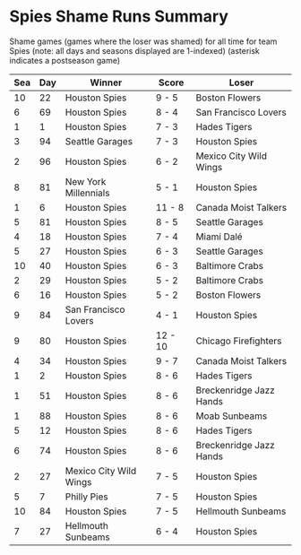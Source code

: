 # Spies Shame Runs Summary



Shame games (games where the loser was shamed) for all time for team Spies (note: all days and seasons displayed are 1-indexed) (asterisk indicates a postseason game)


| Sea | Day | Winner | Score | Loser | 
| ------ |------ |------ |------ |------ |
| 10 | 22 | Houston Spies | 9 - 5 | Boston Flowers | 
| 6 | 69 | Houston Spies | 8 - 4 | San Francisco Lovers | 
| 1 | 1 | Houston Spies | 7 - 3 | Hades Tigers | 
| 3 | 94 | Seattle Garages | 7 - 3 | Houston Spies | 
| 2 | 96 | Houston Spies | 6 - 2 | Mexico City Wild Wings | 
| 8 | 81 | New York Millennials | 5 - 1 | Houston Spies | 
| 1 | 6 | Houston Spies | 11 - 8 | Canada Moist Talkers | 
| 5 | 81 | Houston Spies | 8 - 5 | Seattle Garages | 
| 4 | 18 | Houston Spies | 7 - 4 | Miami Dalé | 
| 5 | 27 | Houston Spies | 6 - 3 | Seattle Garages | 
| 10 | 40 | Houston Spies | 6 - 3 | Baltimore Crabs | 
| 2 | 29 | Houston Spies | 5 - 2 | Baltimore Crabs | 
| 6 | 16 | Houston Spies | 5 - 2 | Boston Flowers | 
| 9 | 84 | San Francisco Lovers | 4 - 1 | Houston Spies | 
| 9 | 80 | Houston Spies | 12 - 10 | Chicago Firefighters | 
| 4 | 34 | Houston Spies | 9 - 7 | Canada Moist Talkers | 
| 1 | 2 | Houston Spies | 8 - 6 | Hades Tigers | 
| 1 | 51 | Houston Spies | 8 - 6 | Breckenridge Jazz Hands | 
| 1 | 88 | Houston Spies | 8 - 6 | Moab Sunbeams | 
| 5 | 12 | Houston Spies | 8 - 6 | Hades Tigers | 
| 6 | 74 | Houston Spies | 8 - 6 | Breckenridge Jazz Hands | 
| 2 | 27 | Mexico City Wild Wings | 7 - 5 | Houston Spies | 
| 5 | 7 | Philly Pies | 7 - 5 | Houston Spies | 
| 10 | 84 | Houston Spies | 7 - 5 | Hellmouth Sunbeams | 
| 7 | 27 | Hellmouth Sunbeams | 6 - 4 | Houston Spies | 


